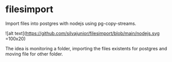 # filesimport
 Import files into postgres with nodejs using pg-copy-streams.
 
 ![alt text](https://github.com/silvajunior/filesimport/blob/main/nodejs.svg =100x20)
 
 The idea is monitoring a folder, importing the files existents for postgres and moving file for other folder.
